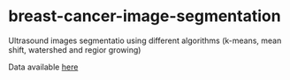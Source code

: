 # breast-cancer-image-segmentation
Ultrasound images segmentatio using different algorithms (k-means, mean shift, watershed and regior growing)

Data available [here](https://scholar.cu.edu.eg/?q=afahmy/pages/dataset)
